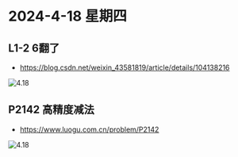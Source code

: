 # 2024-4-18 星期四

## L1-2 6翻了

- https://blog.csdn.net/weixin_43581819/article/details/104138216

![4.18](https://img2.imgtp.com/2024/04/18/qQHkeplB.png)

## P2142 高精度减法

- https://www.luogu.com.cn/problem/P2142

![4.18](https://img2.imgtp.com/2024/04/18/9PoyIJhm.png)